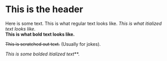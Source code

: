 # This is the header

Here is some text.  This is what regular text looks like.  _This is what itialized text looks like_.  
**This is what bold text looks like.**

~~This is scratched out text.~~ (Usually for jokes).

_This is some bolded itialized text_**.

